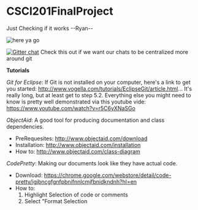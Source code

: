 CSCI201FinalProject
===================

Just Checking if it works --Ryan--
<p><img src="http://i.imgur.com/BKmyt1l.gif" alt="here ya go">

[![Gitter chat](https://badges.gitter.im/Kelseyfargas/CSCI201FinalProject.png)](https://gitter.im/Kelseyfargas/CSCI201FinalProject)
Check this out if we want our chats to be centralized more around git

**Tutorials**

*Git for Eclipse*:
If Git is not installed on your computer, here's a link to get you started:
<a href="http://www.vogella.com/tutorials/EclipseGit/article.html">http://www.vogella.com/tutorials/EclipseGit/article.html</a>... It's really long, but at least get to step 5.2.
Everything else you might need to know is pretty well demonstrated via this youtube vide:
<a href="https://www.youtube.com/watch?v=r5C6yXNaSGo">https://www.youtube.com/watch?v=r5C6yXNaSGo</a>

*ObjectAid*: A good tool for producing documentation and class dependencies. 
<ul>
  <li> PreRequesites: <a href="http://www.objectaid.com/download">http://www.objectaid.com/download</a> </li>
  <li> Installation:  <a href="http://www.objectaid.com/installation">http://www.objectaid.com/installation</a> </li>
  <li> How to:        <a href="http://www.objectaid.com/class-diagram">http://www.objectaid.com/class-diagram</a> </li>
</ul>

*CodePretty*: Making our documents look like they have actual code.

<ul>
  <li> Download: <a href="https://chrome.google.com/webstore/detail/code-pretty/igjbncgfgnfpbnifnnlcmjfbnidkndnh?hl=en">https://chrome.google.com/webstore/detail/code-pretty/igjbncgfgnfpbnifnnlcmjfbnidkndnh?hl=en</a> </li>
  <li> How to:
    <ol>
      <li> Highlight Selection of code or comments </li>
      <li> Select "Format Selection </li>
    </ol>
  </li>
</ul>

